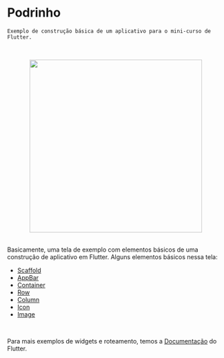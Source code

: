 # Podrinho
    
    Exemplo de construção básica de um aplicativo para o mini-curso de Flutter.
    
<br />

<p  align="center">
<img  src="https://i.pinimg.com/originals/fc/96/76/fc96769d0b6688b4ec53ef8d347a78fa.png"  heigth="100"  width="400"/>
<p/>

<br />
Basicamente, uma tela de exemplo com elementos básicos de uma construção de aplicativo em Flutter. Alguns elementos básicos nessa tela:
<br />

* [Scaffold](https://api.flutter.dev/flutter/material/Scaffold-class.html)
* [AppBar](https://api.flutter.dev/flutter/material/AppBar-class.html)
* [Container](https://api.flutter.dev/flutter/widgets/Container-class.html)
* [Row](https://api.flutter.dev/flutter/widgets/Row-class.html)
* [Column](https://api.flutter.dev/flutter/widgets/Column-class.html)
* [Icon](https://api.flutter.dev/flutter/widgets/Icon-class.html)
* [Image](https://api.flutter.dev/flutter/widgets/Image-class.html)

<br />

Para mais exemplos de widgets e roteamento, temos a [Documentação](https://api.flutter.dev/index.html) do Flutter. 
